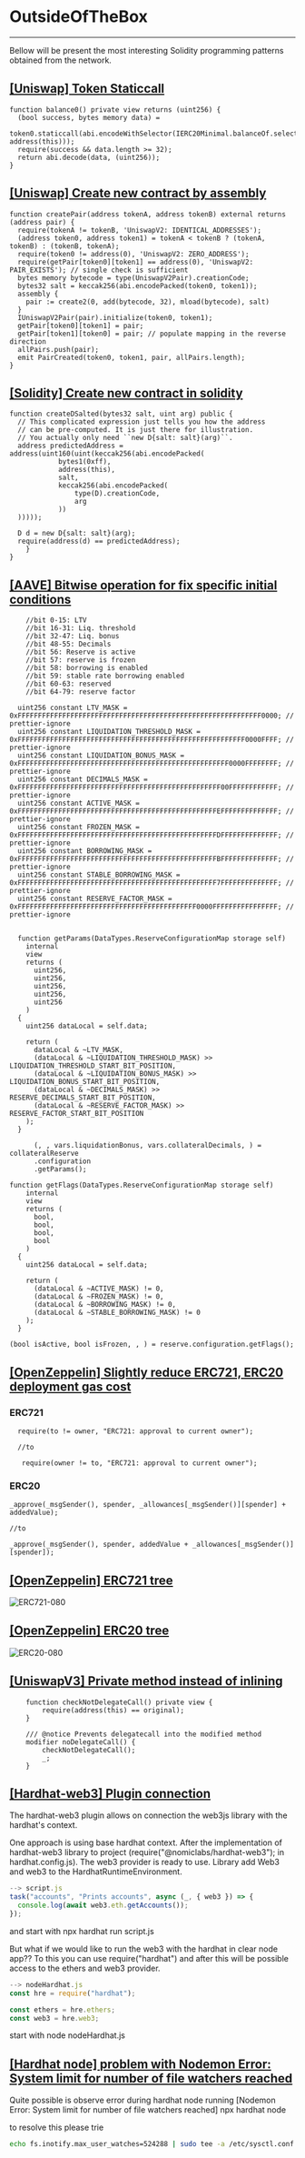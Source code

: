 # OutsideOfTheBox
---

Bellow will be present the most interesting Solidity programming patterns obtained from the network.

## [[Uniswap] Token Staticcall](https://github.com/Uniswap/uniswap-v3-core/blob/main/contracts/UniswapV3Pool.sol)

```solidity
function balance0() private view returns (uint256) {
  (bool success, bytes memory data) =
     token0.staticcall(abi.encodeWithSelector(IERC20Minimal.balanceOf.selector, address(this)));
  require(success && data.length >= 32);
  return abi.decode(data, (uint256));
}
```

## [[Uniswap] Create new contract by assembly](https://github.com/Uniswap/uniswap-v2-core/blob/master/contracts/UniswapV2Factory.sol	)

```solidity
function createPair(address tokenA, address tokenB) external returns (address pair) {
  require(tokenA != tokenB, 'UniswapV2: IDENTICAL_ADDRESSES');
  (address token0, address token1) = tokenA < tokenB ? (tokenA, tokenB) : (tokenB, tokenA);
  require(token0 != address(0), 'UniswapV2: ZERO_ADDRESS');
  require(getPair[token0][token1] == address(0), 'UniswapV2: PAIR_EXISTS'); // single check is sufficient
  bytes memory bytecode = type(UniswapV2Pair).creationCode;
  bytes32 salt = keccak256(abi.encodePacked(token0, token1));
  assembly {
    pair := create2(0, add(bytecode, 32), mload(bytecode), salt)
  }
  IUniswapV2Pair(pair).initialize(token0, token1);
  getPair[token0][token1] = pair;
  getPair[token1][token0] = pair; // populate mapping in the reverse direction
  allPairs.push(pair);
  emit PairCreated(token0, token1, pair, allPairs.length);
}
```
## [[Solidity] Create new contract in solidity](https://docs.soliditylang.org/en/develop/control-structures.html?highlight=require#creating-contracts-via-new)
```solidity
function createDSalted(bytes32 salt, uint arg) public {
  // This complicated expression just tells you how the address
  // can be pre-computed. It is just there for illustration.
  // You actually only need ``new D{salt: salt}(arg)``.
  address predictedAddress = address(uint160(uint(keccak256(abi.encodePacked(
            bytes1(0xff),
            address(this),
            salt,
            keccak256(abi.encodePacked(
                type(D).creationCode,
                arg
            ))
  )))));

  D d = new D{salt: salt}(arg);
  require(address(d) == predictedAddress);
    }
}
```
## [[AAVE] Bitwise operation for fix specific initial conditions](protocol-v2-ice-mainnet-deployment-03-12-2020\contracts\protocol\libraries\configuration\ReserveConfiguration)

```solidity
    //bit 0-15: LTV
    //bit 16-31: Liq. threshold
    //bit 32-47: Liq. bonus
    //bit 48-55: Decimals
    //bit 56: Reserve is active
    //bit 57: reserve is frozen
    //bit 58: borrowing is enabled
    //bit 59: stable rate borrowing enabled
    //bit 60-63: reserved
    //bit 64-79: reserve factor
	
  uint256 constant LTV_MASK =                   0xFFFFFFFFFFFFFFFFFFFFFFFFFFFFFFFFFFFFFFFFFFFFFFFFFFFFFFFFFFFF0000; // prettier-ignore
  uint256 constant LIQUIDATION_THRESHOLD_MASK = 0xFFFFFFFFFFFFFFFFFFFFFFFFFFFFFFFFFFFFFFFFFFFFFFFFFFFFFFFF0000FFFF; // prettier-ignore
  uint256 constant LIQUIDATION_BONUS_MASK =     0xFFFFFFFFFFFFFFFFFFFFFFFFFFFFFFFFFFFFFFFFFFFFFFFFFFFF0000FFFFFFFF; // prettier-ignore
  uint256 constant DECIMALS_MASK =              0xFFFFFFFFFFFFFFFFFFFFFFFFFFFFFFFFFFFFFFFFFFFFFFFFFF00FFFFFFFFFFFF; // prettier-ignore
  uint256 constant ACTIVE_MASK =                0xFFFFFFFFFFFFFFFFFFFFFFFFFFFFFFFFFFFFFFFFFFFFFFFFFEFFFFFFFFFFFFFF; // prettier-ignore
  uint256 constant FROZEN_MASK =                0xFFFFFFFFFFFFFFFFFFFFFFFFFFFFFFFFFFFFFFFFFFFFFFFFFDFFFFFFFFFFFFFF; // prettier-ignore
  uint256 constant BORROWING_MASK =             0xFFFFFFFFFFFFFFFFFFFFFFFFFFFFFFFFFFFFFFFFFFFFFFFFFBFFFFFFFFFFFFFF; // prettier-ignore
  uint256 constant STABLE_BORROWING_MASK =      0xFFFFFFFFFFFFFFFFFFFFFFFFFFFFFFFFFFFFFFFFFFFFFFFFF7FFFFFFFFFFFFFF; // prettier-ignore
  uint256 constant RESERVE_FACTOR_MASK =        0xFFFFFFFFFFFFFFFFFFFFFFFFFFFFFFFFFFFFFFFFFFFF0000FFFFFFFFFFFFFFFF; // prettier-ignore

	
  function getParams(DataTypes.ReserveConfigurationMap storage self)
    internal
    view
    returns (
      uint256,
      uint256,
      uint256,
      uint256,
      uint256
    )
  {
    uint256 dataLocal = self.data;

    return (
      dataLocal & ~LTV_MASK,
      (dataLocal & ~LIQUIDATION_THRESHOLD_MASK) >> LIQUIDATION_THRESHOLD_START_BIT_POSITION,
      (dataLocal & ~LIQUIDATION_BONUS_MASK) >> LIQUIDATION_BONUS_START_BIT_POSITION,
      (dataLocal & ~DECIMALS_MASK) >> RESERVE_DECIMALS_START_BIT_POSITION,
      (dataLocal & ~RESERVE_FACTOR_MASK) >> RESERVE_FACTOR_START_BIT_POSITION
    );
  }
  
      (, , vars.liquidationBonus, vars.collateralDecimals, ) = collateralReserve
      .configuration
      .getParams();

function getFlags(DataTypes.ReserveConfigurationMap storage self)
    internal
    view
    returns (
      bool,
      bool,
      bool,
      bool
    )
  {
    uint256 dataLocal = self.data;

    return (
      (dataLocal & ~ACTIVE_MASK) != 0,
      (dataLocal & ~FROZEN_MASK) != 0,
      (dataLocal & ~BORROWING_MASK) != 0,
      (dataLocal & ~STABLE_BORROWING_MASK) != 0
    );
  }
  
(bool isActive, bool isFrozen, , ) = reserve.configuration.getFlags();
```

## [[OpenZeppelin] Slightly reduce ERC721, ERC20 deployment gas cost](https://github.com/OpenZeppelin/openzeppelin-contracts/issues/2665)

### ERC721
```solidity
  require(to != owner, "ERC721: approval to current owner");
  
  //to
  
   require(owner != to, "ERC721: approval to current owner");
```
### ERC20
```solidity
_approve(_msgSender(), spender, _allowances[_msgSender()][spender] + addedValue);

//to

_approve(_msgSender(), spender, addedValue + _allowances[_msgSender()][spender]);
```
## [[OpenZeppelin] ERC721 tree](https://github.com/OpenZeppelin/openzeppelin-contracts/tree/master/contracts/token/ERC721)

![ERC721-080](https://user-images.githubusercontent.com/85684666/122900814-4811ca00-d34d-11eb-85f6-0e810a5290ab.png)

## [[OpenZeppelin] ERC20 tree](https://github.com/OpenZeppelin/openzeppelin-contracts/tree/master/contracts/token/ERC20)

![ERC20-080](https://user-images.githubusercontent.com/85684666/122904198-688f5380-d350-11eb-9cd0-a21bea228cf7.png)

## [[UniswapV3] Private method instead of inlining](https://github.com/Uniswap/uniswap-v3-core/blob/main/contracts/NoDelegateCall.sol)

```solidity
    function checkNotDelegateCall() private view {
        require(address(this) == original);
    }

    /// @notice Prevents delegatecall into the modified method
    modifier noDelegateCall() {
        checkNotDelegateCall();
        _;
    }
```
## [[Hardhat-web3] Plugin connection](https://hardhat.org/plugins/nomiclabs-hardhat-web3.html)
The hardhat-web3 plugin allows on connection the web3js library with the hardhat's context.

One approach is using base hardhat context. After the implementation of hardhat-web3 library to project (require("@nomiclabs/hardhat-web3");
in hardhat.config.js). The web3 provider is ready to use. Library add Web3 and web3 to the HardhatRuntimeEnvironment.
 
```javascript
--> script.js
task("accounts", "Prints accounts", async (_, { web3 }) => {
  console.log(await web3.eth.getAccounts());
});
```
and start with npx hardhat run script.js

But what if we would like to run the web3 with the hardhat in clear node app??
To this you can use require("hardhat") and after this will be possible access to the ethers and web3 provider.
```javascript
--> nodeHardhat.js
const hre = require("hardhat");

const ethers = hre.ethers;
const web3 = hre.web3;
```
start with node nodeHardhat.js 

## [[Hardhat node] problem with Nodemon Error: System limit for number of file watchers reached]()
Quite possible is observe error during hardhat node running [Nodemon Error: System limit for number of file watchers reached]
npx hardhat node

to resolve this please trie
```bash
echo fs.inotify.max_user_watches=524288 | sudo tee -a /etc/sysctl.conf && sudo sysctl -p
```

